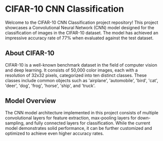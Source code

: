# CIFAR-10 CNN Classification

Welcome to the CIFAR-10 CNN Classification project repository! This project showcases a Convolutional Neural Network (CNN) model designed for the classification of images in the CIFAR-10 dataset. 
The model has achieved an impressive accuracy rate of 77% when evaluated against the test dataset.

## About CIFAR-10

CIFAR-10 is a well-known benchmark dataset in the field of computer vision and deep learning. It consists of 50,000 color images, each with a resolution of 32x32 pixels, 
categorized into ten distinct classes. These classes include common objects such as 'airplane', 'automobile', 'bird', 'cat', 'deer', 'dog', 'frog', 'horse', 'ship', and 'truck'.

## Model Overview

The CNN model architecture implemented in this project consists of multiple convolutional layers for feature extraction, max-pooling layers for down-sampling, and fully connected layers for classification. 
While the current model demonstrates solid performance, it can be further customized and optimized to achieve even higher accuracy rates.
